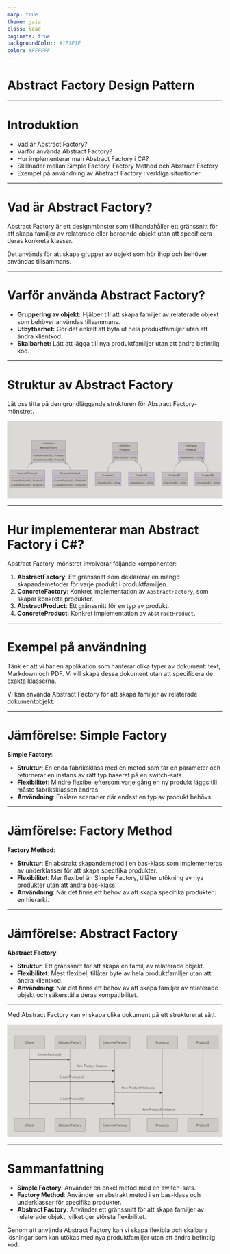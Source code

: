 ```yaml
---
marp: true
theme: gaia
class: lead
paginate: true
backgroundColor: #1E1E1E
color: #FFFFFF
---
```


# Abstract Factory Design Pattern

---

# Introduktion

- Vad är Abstract Factory?
- Varför använda Abstract Factory?
- Hur implementerar man Abstract Factory i C#?
- Skillnader mellan Simple Factory, Factory Method och Abstract Factory
- Exempel på användning av Abstract Factory i verkliga situationer

---

# Vad är Abstract Factory?

Abstract Factory är ett designmönster som tillhandahåller ett gränssnitt för att skapa familjer av relaterade eller beroende objekt utan att specificera deras konkreta klasser. 

Det används för att skapa grupper av objekt som hör ihop och behöver användas tillsammans.

---

# Varför använda Abstract Factory?

- **Gruppering av objekt:** Hjälper till att skapa familjer av relaterade objekt som behöver användas tillsammans.
- **Utbytbarhet:** Gör det enkelt att byta ut hela produktfamiljer utan att ändra klientkod.
- **Skalbarhet:** Lätt att lägga till nya produktfamiljer utan att ändra befintlig kod.

---

# Struktur av Abstract Factory

Låt oss titta på den grundläggande strukturen för Abstract Factory-mönstret.

![Abstract factory](images/04_abstract_factory_01.png)

---

# Hur implementerar man Abstract Factory i C#?

Abstract Factory-mönstret involverar följande komponenter:

1. **AbstractFactory**: Ett gränssnitt som deklarerar en mängd skapandemetoder för varje produkt i produktfamiljen.
2. **ConcreteFactory**: Konkret implementation av `AbstractFactory`, som skapar konkreta produkter.
3. **AbstractProduct**: Ett gränssnitt för en typ av produkt.
4. **ConcreteProduct**: Konkret implementation av `AbstractProduct`.

---

# Exempel på användning

Tänk er att vi har en applikation som hanterar olika typer av dokument: text, Markdown och PDF. Vi vill skapa dessa dokument utan att specificera de exakta klasserna.

Vi kan använda Abstract Factory för att skapa familjer av relaterade dokumentobjekt. 

---

# Jämförelse: Simple Factory

**Simple Factory**:
- **Struktur**: En enda fabriksklass med en metod som tar en parameter och returnerar en instans av rätt typ baserat på en switch-sats.
- **Flexibilitet**: Mindre flexibel eftersom varje gång en ny produkt läggs till måste fabriksklassen ändras.
- **Användning**: Enklare scenarier där endast en typ av produkt behövs.

---

# Jämförelse: Factory Method

**Factory Method**:
- **Struktur**: En abstrakt skapandemetod i en bas-klass som implementeras av underklasser för att skapa specifika produkter.
- **Flexibilitet**: Mer flexibel än Simple Factory, tillåter utökning av nya produkter utan att ändra bas-klass.
- **Användning**: När det finns ett behov av att skapa specifika produkter i en hierarki.

---

# Jämförelse: Abstract Factory

**Abstract Factory**:
- **Struktur**: Ett gränssnitt för att skapa en familj av relaterade objekt.
- **Flexibilitet**: Mest flexibel, tillåter byte av hela produktfamiljer utan att ändra klientkod.
- **Användning**: När det finns ett behov av att skapa familjer av relaterade objekt och säkerställa deras kompatibilitet.

---

Med Abstract Factory kan vi skapa olika dokument på ett strukturerat sätt.

![Abstract factory](images/04_abstract_factory_02.png)

---

# Sammanfattning

- **Simple Factory**: Använder en enkel metod med en switch-sats.
- **Factory Method**: Använder en abstrakt metod i en bas-klass och underklasser för specifika produkter.
- **Abstract Factory**: Använder ett gränssnitt för att skapa familjer av relaterade objekt, vilket ger största flexibilitet.

Genom att använda Abstract Factory kan vi skapa flexibla och skalbara lösningar som kan utökas med nya produktfamiljer utan att ändra befintlig kod.

